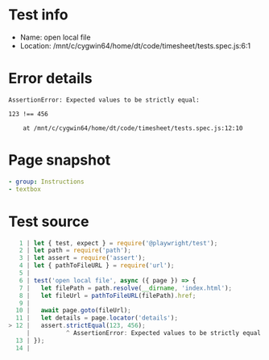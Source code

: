 # Test info

- Name: open local file
- Location: /mnt/c/cygwin64/home/dt/code/timesheet/tests.spec.js:6:1

# Error details

```
AssertionError: Expected values to be strictly equal:

123 !== 456

    at /mnt/c/cygwin64/home/dt/code/timesheet/tests.spec.js:12:10
```

# Page snapshot

```yaml
- group: Instructions
- textbox
```

# Test source

```ts
   1 | let { test, expect } = require('@playwright/test');
   2 | let path = require('path');
   3 | let assert = require('assert');
   4 | let { pathToFileURL } = require('url');
   5 |
   6 | test('open local file', async ({ page }) => {
   7 |   let filePath = path.resolve(__dirname, 'index.html');
   8 |   let fileUrl = pathToFileURL(filePath).href;
   9 |
  10 |   await page.goto(fileUrl);
  11 |   let details = page.locator('details');
> 12 |   assert.strictEqual(123, 456);
     |          ^ AssertionError: Expected values to be strictly equal:
  13 | });
  14 |
```